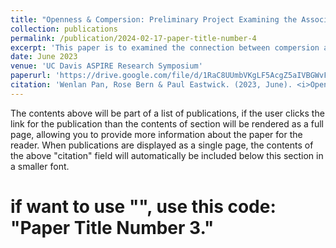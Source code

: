 ```yaml
---
title: "Openness & Compersion: Preliminary Project Examining the Association Between Openness and Compersion in Consensually Nonmonogamous Romantic Relationships"
collection: publications
permalink: /publication/2024-02-17-paper-title-number-4
excerpt: 'This paper is to examined the connection between compersion and openness. Given that these constructs predict key relationship outcomes, we need to better understand their association in this understudied sample.'
date: June 2023
venue: 'UC Davis ASPIRE Research Symposium'
paperurl: 'https://drive.google.com/file/d/1RaC8UUmbVKgLF5AcgZ5aIVBGWvFjKkc9/view'
citation: 'Wenlan Pan, Rose Bern & Paul Eastwick. (2023, June). <i>Openness & Compersion: Preliminary Project Examining the Association Between Openness and Compersion in Consensually Nonmonogamous Romantic Relationships.</i> ASPIRE Research Symposium. Davis, CA, United States.'
---
```


The contents above will be part of a list of publications, if the user clicks the link for the publication than the contents of section will be rendered as a full page, allowing you to provide more information about the paper for the reader. When publications are displayed as a single page, the contents of the above "citation" field will automatically be included below this section in a smaller font.
# if want to use "", use this code: &quot;Paper Title Number 3.&quot;